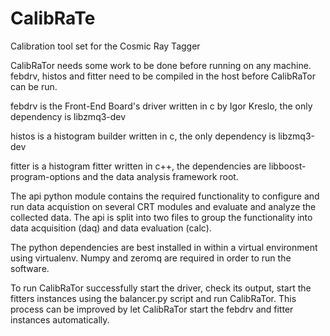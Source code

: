 # CalibRaTe
Calibration tool set for the Cosmic Ray Tagger

CalibRaTor needs some work to be done before running on any machine.
febdrv, histos and fitter need to be compiled in the host before CalibRaTor can be run.

febdrv is the Front-End Board's driver written in c by Igor Kreslo, the only dependency is libzmq3-dev

histos is a histogram builder written in c, the only dependency is libzmq3-dev

fitter is a histogram fitter written in c++, the dependencies are libboost-program-options and the data analysis framework root.

The api python module contains the required functionality to configure and run data acquistion on several CRT modules and evaluate and analyze the collected data. The api is split into two files to group the functionality into data acquisition (daq) and data evaluation (calc).

The python dependencies are best installed in within a virtual environment using virtualenv. Numpy and zeromq are required in order to run the software.

To run CalibRaTor successfully start the driver, check its output, start the fitters instances using the balancer.py script and run CalibRaTor.
This process can be improved by let CalibRaTor start the febdrv and fitter instances automatically.
